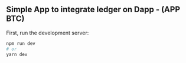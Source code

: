 

## Simple App to integrate ledger on Dapp - (APP BTC) 

First, run the development server:

```bash
npm run dev
# or
yarn dev
```


